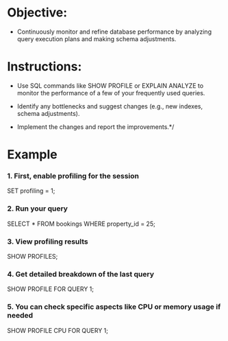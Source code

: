 # Objective: 

- Continuously monitor and refine database performance by analyzing query execution plans and making schema adjustments.

# Instructions:

- Use SQL commands like SHOW PROFILE or EXPLAIN ANALYZE to monitor the performance of a few of your frequently used queries.

- Identify any bottlenecks and suggest changes (e.g., new indexes, schema adjustments).

- Implement the changes and report the improvements.*/

# Example

<h3>1. First, enable profiling for the session</h3>
SET profiling = 1;

<h3>2. Run your query</h3>
SELECT * FROM bookings WHERE property_id = 25;

<h3>3. View profiling results</h3>
SHOW PROFILES;

<h3>4. Get detailed breakdown of the last query</h3>
SHOW PROFILE FOR QUERY 1;

<h3>5. You can check specific aspects like CPU or memory usage if needed</h3>
SHOW PROFILE CPU FOR QUERY 1;
